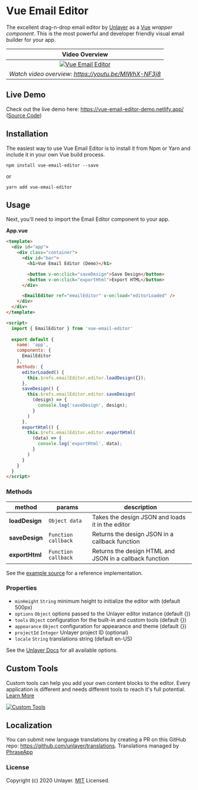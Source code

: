 # Vue Email Editor

The excellent drag-n-drop email editor by [Unlayer](https://unlayer.com) as a [Vue](https://vuejs.org/) *wrapper component*. This is the most powerful and developer friendly visual email builder for your app.

Video Overview |
:---: |
[![Vue Email Editor](https://s3.amazonaws.com/unroll-assets/unrollyoutube.png)](https://www.youtube.com/watch?v=MIWhX-NF3j8) |
*Watch video overview: https://youtu.be/MIWhX-NF3j8* |

## Live Demo

Check out the live demo here: https://vue-email-editor-demo.netlify.app/ ([Source Code](https://github.com/unlayer/vue-email-editor/tree/master/src))

## Installation

The easiest way to use Vue Email Editor is to install it from Npm or Yarn and include it in your own Vue build process.

```
npm install vue-email-editor --save
```

or

```
yarn add vue-email-editor
```

## Usage

Next, you'll need to import the Email Editor component to your app.

**App.vue**

```html
<template>
  <div id="app">
    <div class="container">
      <div id="bar">
        <h1>Vue Email Editor (Demo)</h1>

        <button v-on:click="saveDesign">Save Design</button>
        <button v-on:click="exportHtml">Export HTML</button>
      </div>

      <EmailEditor ref="emailEditor" v-on:load="editorLoaded" />
    </div>
  </div>
</template>

<script>
  import { EmailEditor } from 'vue-email-editor'
  
  export default {
    name: 'app',
    components: {
      EmailEditor
    },
    methods: {
      editorLoaded() {
        this.$refs.emailEditor.editor.loadDesign({});
      },
      saveDesign() {
        this.$refs.emailEditor.editor.saveDesign(
          (design) => {
            console.log('saveDesign', design);
          }
        )
      },
      exportHtml() {
        this.$refs.emailEditor.editor.exportHtml(
          (data) => {
            console.log('exportHtml', data);
          }
        )
      }
    }
  }
</script>
```

### Methods
| method          | params                   | description                                                    |
| --------------- | ------------------------ | -------------------------------------------------------------- |
| **loadDesign**  | `Object data`            | Takes the design JSON and loads it in the editor               |
| **saveDesign**  | `Function callback`      | Returns the design JSON in a callback function                 |
| **exportHtml**  | `Function callback`      | Returns the design HTML and JSON in a callback function        |

See the [example source](https://github.com/unlayer/vue-email-editor/tree/master/src) for a reference implementation.

### Properties

* `minHeight` `String` minimum height to initialize the editor with (default 500px)
* `options` `Object` options passed to the Unlayer editor instance (default {})
* `tools` `Object` configuration for the built-in and custom tools (default {})
* `appearance` `Object` configuration for appearance and theme (default {})
* `projectId` `Integer` Unlayer project ID (optional)
* `locale` `String` translations string (default en-US)

See the [Unlayer Docs](https://docs.unlayer.com/) for all available options.

## Custom Tools

Custom tools can help you add your own content blocks to the editor. Every application is different and needs different tools to reach it's full potential. [Learn More](https://docs.unlayer.com/docs/custom-tools)

[![Custom Tools](https://unroll-assets.s3.amazonaws.com/custom_tools.png)](https://docs.unlayer.com/docs/custom-tools)


## Localization

You can submit new language translations by creating a PR on this GitHub repo: https://github.com/unlayer/translations. Translations managed by [PhraseApp](https://phraseapp.com)

### License

Copyright (c) 2020 Unlayer. [MIT](LICENSE) Licensed.
